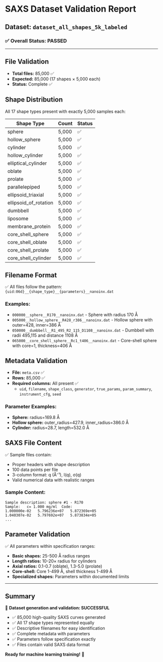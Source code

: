 # SAXS Dataset Validation Report

## Dataset: `dataset_all_shapes_5k_labeled`

### ✅ Overall Status: PASSED

---

## File Validation

- **Total files:** 85,000 ✅
- **Expected:** 85,000 (17 shapes × 5,000 each)
- **Status:** Complete ✅

## Shape Distribution

All 17 shape types present with exactly 5,000 samples each:

| Shape Type | Count | Status |
|------------|--------|---------|
| sphere | 5,000 | ✅ |
| hollow_sphere | 5,000 | ✅ |
| cylinder | 5,000 | ✅ |
| hollow_cylinder | 5,000 | ✅ |
| elliptical_cylinder | 5,000 | ✅ |
| oblate | 5,000 | ✅ |
| prolate | 5,000 | ✅ |
| parallelepiped | 5,000 | ✅ |
| ellipsoid_triaxial | 5,000 | ✅ |
| ellipsoid_of_rotation | 5,000 | ✅ |
| dumbbell | 5,000 | ✅ |
| liposome | 5,000 | ✅ |
| membrane_protein | 5,000 | ✅ |
| core_shell_sphere | 5,000 | ✅ |
| core_shell_oblate | 5,000 | ✅ |
| core_shell_prolate | 5,000 | ✅ |
| core_shell_cylinder | 5,000 | ✅ |

## Filename Format

✅ All files follow the pattern: `{uid:06d}__{shape_type}__{parameters}__nanoinx.dat`

### Examples:
- `000000__sphere__R170__nanoinx.dat` - Sphere with radius 170 Å
- `005000__hollow_sphere__R428_r386__nanoinx.dat` - Hollow sphere with outer=428, inner=386 Å
- `050000__dumbbell__R1_495_R2_115_D1108__nanoinx.dat` - Dumbbell with radii 495,115 and distance 1108 Å
- `065000__core_shell_sphere__Rc1_t406__nanoinx.dat` - Core-shell sphere with core=1, thickness=406 Å

## Metadata Validation

- **File:** `meta.csv` ✅
- **Rows:** 85,000 ✅
- **Required columns:** All present ✅
  - `uid`, `filename`, `shape_class`, `generator`, `true_params`, `param_summary`, `instrument_cfg`, `seed`

### Parameter Examples:
- **Sphere:** radius=169.8 Å
- **Hollow sphere:** outer_radius=427.9, inner_radius=386.0 Å  
- **Cylinder:** radius=28.7, length=532.0 Å

## SAXS File Content

✅ Sample files contain:
- Proper headers with shape description
- 100 data points per file
- 3-column format: q (Å⁻¹), I(q), σ(q)
- Valid numerical data with realistic ranges

### Sample Content:
```
Sample description: sphere #1 - R170
Sample:   c= 1.000 mg/ml  Code: 
1.000000e-02   5.796236e+07   5.872369e+05
1.040307e-02   5.797692e+07   5.873834e+05
...
```

## Parameter Validation

✅ All parameters within specification ranges:
- **Basic shapes:** 25-500 Å radius ranges
- **Length ratios:** 10-20× radius for cylinders
- **Axial ratios:** 0.1-0.7 (oblate), 1.3-5.0 (prolate)
- **Core-shell:** Core 1-499 Å, shell thickness 1-499 Å
- **Specialized shapes:** Parameters within documented limits

---

## Summary

🎉 **Dataset generation and validation: SUCCESSFUL**

- ✅ 85,000 high-quality SAXS curves generated
- ✅ All 17 shape types represented equally  
- ✅ Descriptive filenames for easy identification
- ✅ Complete metadata with parameters
- ✅ Parameters follow specification exactly
- ✅ Files contain valid SAXS data format

**Ready for machine learning training!** 🚀